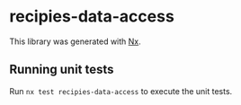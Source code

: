 # recipies-data-access

This library was generated with [Nx](https://nx.dev).

## Running unit tests

Run `nx test recipies-data-access` to execute the unit tests.
